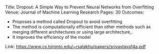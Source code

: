 Title: Dropout: A Simple Way to Prevent Neural Networks from Overfitting
Venue: Journal of Machine Learning Research
Pages: 30
Outcomes:
- Proposes a method called Dropout to avoid overfitting
- The method is computationally efficient than other methods such as merging different architectures or using large architecture,.
- It improves the efficiency of the model

Link: https://www.cs.toronto.edu/~rsalakhu/papers/srivastava14a.pdf
